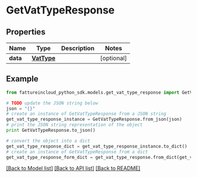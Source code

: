 # GetVatTypeResponse


## Properties

Name | Type | Description | Notes
------------ | ------------- | ------------- | -------------
**data** | [**VatType**](VatType.md) |  | [optional] 

## Example

```python
from fattureincloud_python_sdk.models.get_vat_type_response import GetVatTypeResponse

# TODO update the JSON string below
json = "{}"
# create an instance of GetVatTypeResponse from a JSON string
get_vat_type_response_instance = GetVatTypeResponse.from_json(json)
# print the JSON string representation of the object
print GetVatTypeResponse.to_json()

# convert the object into a dict
get_vat_type_response_dict = get_vat_type_response_instance.to_dict()
# create an instance of GetVatTypeResponse from a dict
get_vat_type_response_form_dict = get_vat_type_response.from_dict(get_vat_type_response_dict)
```
[[Back to Model list]](../README.md#documentation-for-models) [[Back to API list]](../README.md#documentation-for-api-endpoints) [[Back to README]](../README.md)


